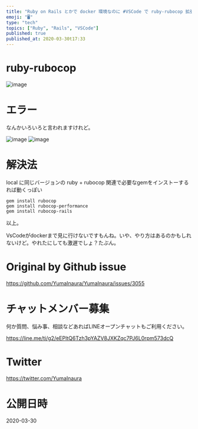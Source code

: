 ```yaml
---
title: "Ruby on Rails とかで docker 環境なのに #VSCode で ruby-rubocop 拡張を有効にするにはどうすれば良"
emoji: "🖥"
type: "tech"
topics: ["Ruby", "Rails", "VSCode"]
published: true
published_at: 2020-03-30t17:33
---
```


# ruby-rubocop

![image](https://user-images.githubusercontent.com/13635059/77843391-db566100-71d7-11ea-8e92-243087a89fde.png)

# エラー

なんかいろいろと言われますけれど。

![image](https://user-images.githubusercontent.com/13635059/77843405-03de5b00-71d8-11ea-9f64-bc8fc0973ad2.png)
![image](https://user-images.githubusercontent.com/13635059/77843418-1789c180-71d8-11ea-9f91-f898b22f598d.png)


# 解決法

local に同じバージョンの ruby + rubocop 関連で必要なgemをインストーするれば動くっぽい

```
gem install rubocop
gem install rubocop-performance
gem install rubocop-rails
```

以上。


VsCodeがdockerまで見に行けないですもんね。いや、やり方はあるのかもしれないけど。やれたにしても激遅でしょ？たぶん。

# Original by Github issue

https://github.com/YumaInaura/YumaInaura/issues/3055








<!-- Update From Qiita API -->

# チャットメンバー募集


何か質問、悩み事、相談などあればLINEオープンチャットもご利用ください。

https://line.me/ti/g2/eEPltQ6Tzh3pYAZV8JXKZqc7PJ6L0rpm573dcQ





# Twitter


https://twitter.com/YumaInaura


<!-- Update From Qiita API -->



# 公開日時

2020-03-30
